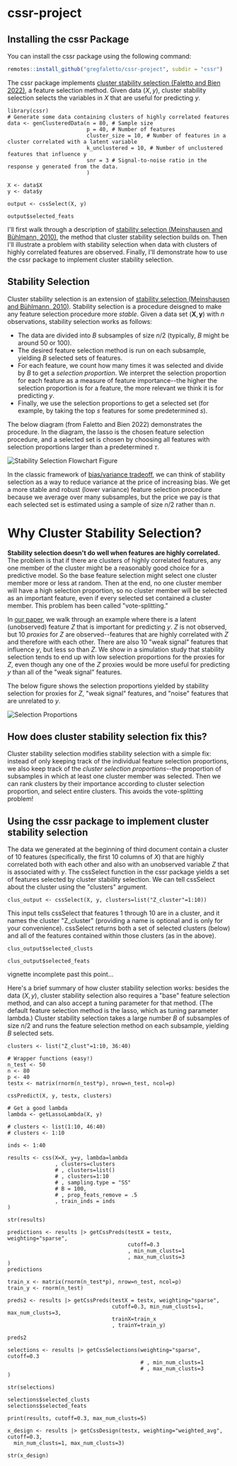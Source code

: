 # cssr-project

## Installing the cssr Package

You can install the cssr package using the following command:

``` r
remotes::install_github("gregfaletto/cssr-project", subdir = "cssr")
```

The cssr package implements [cluster stability selection (Faletto and Bien 2022)](https://arxiv.org/abs/2201.00494), a feature selection method. Given data $(X, y)$, cluster stability selection selects the variables in $X$ that are useful for predicting $y$.


```{r}
library(cssr)
# Generate some data containing clusters of highly correlated features
data <- genClusteredData(n = 80, # Sample size
                         p = 40, # Number of features 
                         cluster_size = 10, # Number of features in a cluster correlated with a latent variable
                         k_unclustered = 10, # Number of unclustered features that influence y
                         snr = 3 # Signal-to-noise ratio in the response y generated from the data.
                         )

X <- data$X
y <- data$y

output <- cssSelect(X, y)

output$selected_feats
```

I'll first walk through a description of [stability selection (Meinshausen and Bühlmann, 2010)](https://arxiv.org/abs/0809.2932), the method that cluster stability selection builds on. Then I'll illustrate a problem with stability selection when data with clusters of highly correlated features are observed. Finally, I'll demonstrate how to use the cssr package to implement cluster stability selection.

## Stability Selection

Cluster stability selection is an extension of [stability selection (Meinshausen and Bühlmann, 2010)](https://arxiv.org/abs/0809.2932). Stability selection is a procedure deisgned to make any feature selection procedure more *stable*. Given a data set $(\boldsymbol{X}, \boldsymbol{y})$ with $n$ observations, stability selection works as follows:

* The data are divided into $B$ subsamples of size $n/2$ (typically, $B$ might be around 50 or 100).
* The desired feature selection method is run on each subsample, yielding $B$ selected sets of features.
* For each feature, we count how many times it was selected and divide by $B$ to get a *selection proportion*. We interpret the selection proportion for each feature as a measure of feature importance--the higher the selection proportion is for a feature, the more relevant we think it is for predicting $y$.
* Finally, we use the selection proportions to get a selected set (for example, by taking the top $s$ features for some predetermined $s$).

The below diagram (from Faletto and Bien 2022) demonstrates the procedure. In the diagram, the lasso is the chosen feature selection procedure, and a selected set is chosen by choosing all features with selection proportions larger than a predetermined $\tau$.

![Stability Selection Flowchart Figure](stability-selection-diagram.png "Stability Selection")

In the classic framework of [bias/variance tradeoff](https://en.wikipedia.org/wiki/Bias%E2%80%93variance_tradeoff), we can think of stability selection as a way to reduce variance at the price of increasing bias. We get a more stable and robust (lower variance) feature selection procedure because we average over many subsamples, but the price we pay is that each selected set is estimated using a sample of size $n/2$ rather than $n$.

# Why Cluster Stability Selection?

**Stability selection doesn't do well when features are highly correlated.** The problem is that if there are clusters of highly correlated features, any one member of the cluster might be a reasonably good choice for a predictive model. So the base feature selection might select one cluster member more or less at random. Then at the end, no one cluster member will have a high selection proportion, so no cluster member will be selected as an important feature, even if every selected set contained a cluster member. This problem has been called "vote-splitting."

In [our paper](https://arxiv.org/abs/2201.00494), we walk through an example where there is a latent (unobserved) feature $Z$ that is important for predicting $y$. $Z$ is not observed, but 10 *proxies* for $Z$ are observed--features that are highly correlated with $Z$ and therefore with each other. There are also 10 "weak signal" features that influence $y$, but less so than $Z$. We show in a simulation study that stability selection tends to end up with low selection proportions for the proxies for $Z$, even though any one of the $Z$ proxies would be more useful for predicting $y$ than all of the "weak signal" features. 

The below figure shows the selection proportions yielded by stability selection for proxies for $Z$, "weak signal" features, and "noise" features that are unrelated to $y$.

![Selection Proportions](sel_props.png "Proxy Selection Proportions")

## How does cluster stability selection fix this?

Cluster stability selection modifies stability selection with a simple fix: instead of only keeping track of the individual feature selection proportions, we also keep track of the *cluster selection proportions*--the proportion of subsamples in which at least one cluster member was selected. Then we can rank clusters by their importance according to cluster selection proportion, and select entire clusters. This avoids the vote-splitting problem!

## Using the cssr package to implement cluster stability selection

The data we generated at the beginning of third document contain a cluster of 10 features (specifically, the first 10 columns of $X$) that are highly correlated both with each other and also with an unobserved variable $Z$ that is associated with $y$. The cssSelect function in the cssr package yields a set of features selected by cluster stability selection. We can tell cssSelect about the cluster using the "clusters" argument.

```{r}
clus_output <- cssSelect(X, y, clusters=list("Z_cluster"=1:10))
```

This input tells cssSelect that features 1 through 10 are in a cluster, and it names the cluster "Z_cluster" (providing a name is optional and is only for your convenience). cssSelect returns both a set of selected clusters (below) and all of the features contained within those clusters (as in the above).

```{r}
clus_output$selected_clusts

clus_output$selected_feats
```


vignette incomplete past this point...

Here's a brief summary of how cluster stability selection works: besides the data $(X, y)$, cluster stability selection also requires a "base" feature selection method, and can also accept a tuning parameter for that method. (The default feature selection method is the lasso, which as tuning parameter lambda.) Cluster stability selection takes a large number $B$ of subsamples of size $n/2$ and runs the feature selection method on each subsample, yielding $B$ selected sets.

```{r}
clusters <- list("Z_clust"=1:10, 36:40)

# Wrapper functions (easy!)
n_test <- 50
n <- 80
p <- 40
testx <- matrix(rnorm(n_test*p), nrow=n_test, ncol=p)

cssPredict(X, y, testx, clusters)

# Get a good lambda
lambda <- getLassoLambda(X, y)

# clusters <- list(1:10, 46:40)
# clusters <- 1:10

inds <- 1:40

results <- css(X=X, y=y, lambda=lambda
               , clusters=clusters
               # , clusters=list()
               # , clusters=1:10
               # , sampling.type = "SS"
               # B = 100,
               # , prop_feats_remove = .5
               , train_inds = inds
)

str(results)

predictions <- results |> getCssPreds(testX = testx, weighting="sparse",
                                      cutoff=0.3
                                      , min_num_clusts=1
                                      , max_num_clusts=3
)
predictions

train_x <- matrix(rnorm(n_test*p), nrow=n_test, ncol=p)
train_y <- rnorm(n_test)

preds2 <- results |> getCssPreds(testX = testx, weighting="sparse",
                                 cutoff=0.3, min_num_clusts=1, max_num_clusts=3,
                                 trainX=train_x
                                 , trainY=train_y)

preds2

selections <- results |> getCssSelections(weighting="sparse", cutoff=0.3
                                          # , min_num_clusts=1
                                          # , max_num_clusts=3
)

str(selections)

selections$selected_clusts
selections$selected_feats

print(results, cutoff=0.3, max_num_clusts=5)

x_design <- results |> getCssDesign(testx, weighting="weighted_avg", cutoff=0.3,
  min_num_clusts=1, max_num_clusts=3)

str(x_design)
```
